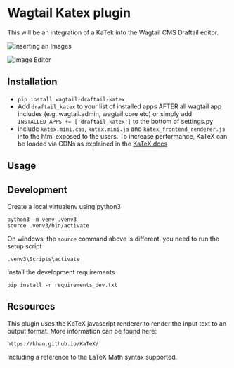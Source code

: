 # Wagtail Katex plugin

This will be an integration of a KaTek into the Wagtail CMS Draftail editor.

![Inserting an Images](https://raw.githubusercontent.com/gatensj/wagtail-draftail-katex/master/images/screenshot06152018-1.png)

![Image Editor](https://raw.githubusercontent.com/gatensj/wagtail-draftail-katex/master/images/screenshot06152018-2.png)

## Installation

- ```pip install wagtail-draftail-katex```
- Add ```draftail_katex``` 
to your list of installed apps AFTER all wagtail app includes 
(e.g. wagtail.admin, wagtail.core etc) or simply add ```INSTALLED_APPS += ['draftail_katex']``` to the bottom of settings.py
- include ```katex.mini.css```, ```katex.mini.js``` and ```katex_frontend_renderer.js``` into the html exposed to the users. To increase performance, KaTeX can be loaded via CDNs as explained in the [KaTeX docs](https://katex.org/docs/browser.html)


## Usage


## Development

Create a local virtualenv using python3

    python3 -m venv .venv3
    source .venv3/bin/activate



On windows, the ```source``` command above is different. you need to run the setup script

    .venv3\Scripts\activate

Install the development requirements

    pip install -r requirements_dev.txt

## Resources

This plugin uses the KaTeX javascript renderer to render the input text to an output format. More information can be found here:

    https://khan.github.io/KaTeX/

Including a reference to the LaTeX Math syntax supported.


